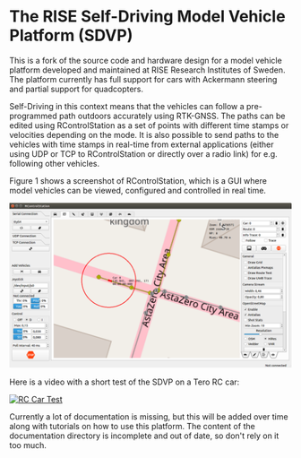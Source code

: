 # The RISE Self-Driving Model Vehicle Platform (SDVP)

This is a fork of the source code and hardware design for a model vehicle platform developed and maintained at RISE Research Institutes of Sweden. The platform currently has full support for cars with Ackermann steering and partial support for quadcopters.  

Self-Driving in this context means that the vehicles can follow a pre-programmed path outdoors accurately using RTK-GNSS. The paths can be edited using RControlStation as a set of points with different time stamps or velocities depending on the mode. It is also possible to send paths to the vehicles with time stamps in real-time from external applications (either using UDP or TCP to RControlStation or directly over a radio link) for e.g. following other vehicles.  

Figure 1 shows a screenshot of RControlStation, which is a GUI where model vehicles can be viewed, configured and controlled in real time.

![RControlStation](Documentation/Pictures/GUI/map.png)

Here is a video with a short test of the SDVP on a Tero RC car:

[![RC Car Test](http://img.youtube.com/vi/4wPVpvPP-8w/0.jpg)](http://www.youtube.com/watch?v=4wPVpvPP-8w "Tero RC car with autopilot and RTK-GPS")

Currently a lot of documentation is missing, but this will be added over time along with tutorials on how to use this platform. The content of the documentation directory is incomplete and out of date, so don't rely on it too much.

